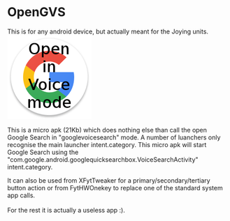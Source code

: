 # OpenGVS

This is for any android device, but actually meant for the Joying units.<br>
![logo](https://github.com/hvdwolf/OpenGVS/blob/master/OpenGVS_logo.png)

This is a micro apk (21Kb) which does nothing else than call the open Google Search in "googlevoicesearch" mode. 
A number of luanchers only recognise the main launcher intent.category. This micro apk will start Google Search using the "com.google.android.googlequicksearchbox.VoiceSearchActivity" intent.category.

It can also be used from XFytTweaker for a primary/secondary/tertiary button action or from FytHWOnekey to replace one of the standard system app calls.<br><br>
For the rest it is actually a useless app :).
